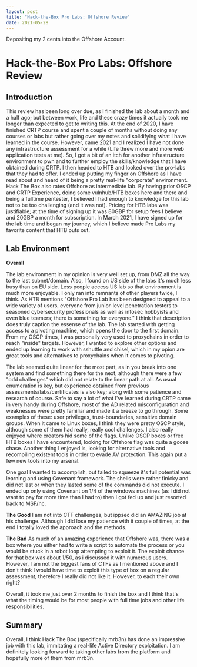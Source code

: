 ```yaml
---
layout: post
title: "Hack-the-Box Pro Labs: Offshore Review"
date: 2021-05-28
---
```


Depositing my 2 cents into the Offshore Account.

Hack-the-Box Pro Labs: Offshore Review
=======================

Introduction
------------

This review has been long over due, as I finished the lab about a month and a half ago;
but between work, life and these crazy times it actually took me longer than expected to get to writing this.
At the end of 2020, I have finished CRTP course and spent a couple of months without doing any courses or labs but rather going over my notes and solidifying what I have learned in the course.
However, came 2021 and I realized I have not done any infrastructure assessment for a while (Life threw more and more web application tests at me). 
So, I got a bit of an itch for another infrastructure environment to pwn and to further employ the skills/knowledge that I have obtained during CRTP. 
I then headed to HTB and looked over the pro-labs that they had to offer. 
I ended up putting my finger on Offshore as I have read about and heard of it being a pretty real-life "corporate" environment. Hack The Box also rates Offshore as intermediate lab.
By having prior OSCP and CRTP Experience, doing some vulnhub/HTB boxes here and there and being a fulltime pentester, I believed I had enough to knowledge for this lab not to be too challenging (and it was not).
Pricing for HTB labs was justifiable; at the time of signing up it was 80GBP for setup fees I believe and 20GBP a month for subscription.
In March 2021, I have signed up for the lab time and began my journey, which I believe made Pro Labs my favorite content that HTB puts out.

Lab Environment
---------------

**Overall**

The lab environment in my opinion is very well set up, from DMZ all the way to the last subnet/domain. Also, I found on US side of the labs it's much less busy than on EU side. Less people access US lab so that environment is much more enjoyable. I only ran into remnants of other players twice, I think. 
As HTB mentions "Offshore Pro Lab has been designed to appeal to a wide variety of users, everyone from junior-level penetration testers to seasoned cybersecurity professionals as well as infosec hobbyists and even blue teamers; there is something for everyone."
I think that description does truly caption the essense of the lab. The lab started with getting access to a pivoting machine, which opens the door to the first domain. From my OSCP times, I was personally very used to proxychains in order to reach "inside" targets.
However, I wanted to explore other options and ended up learning to work with sshuttle and chisel, which in my opion are great tools and alternatives to proxychains when it comes to pivoting.

The lab seemed quite linear for the most part, as in you break into one system and find something there for the next, although there were a few "odd challenges" which did not relate to the linear path at all.
As usual enumeration is key, but experience obtained from previous assessments/labs/certificates is also key; along with some patience and research of course.
Safe to say a lot of what I've learned during CRTP came in very handy during Offshore, most of the AD related misconfiguration and weaknesses were pretty familiar and made it a breeze to go through.
Some examples of these: user privileges, trust-boundaries, sensitive domain groups.
When it came to Linux boxes, I think they were pretty OSCP style, although some of them had really, really cool challenges.
I also really enjoyed where creators hid some of the flags. Unlike OSCP boxes or free HTB boxes I have encountered, looking for Offshore flag was quite a goose chase.
Another thing I enjoyed is, looking for alternative tools and recompiling existent tools in order to evade AV protection. This again put a few new tools into my arsenal.

One goal I wanted to accomplish, but failed to squeeze it's full potential was learning and using Covenant framework. The shells were rather finicky and did not last or when they lasted some of the commands did not execute.
I ended up only using Covenant on 1/4 of the windows machines (as I did not want to pay for more time than I had to) then I got fed up and just resorted back to MSF/nc. 

**The Good**
I am not into CTF challenges, but ippsec did an AMAZING job at his challenge. Although I did lose my patience with it couple of times, at the end I totally loved the approach and the methods.

**The Bad**
As much of an amazing experience that Offshore was, there was a box where you either had to write a script to automate the process or you would be stuck in a robot loop attempting to exploit it. The exploit chance for that box was about 1/50, as i discussed it with numerous users.
However, I am not the biggest fans of CTFs as I mentioned above and I don't think I would have time to exploit this type of box on a regular assessment, therefore I really did not like it. However, to each their own right?

Overall, it took me just over 2 months to finish the box and I think that's what the timing would be for most people with full time jobs and other life responsibilities.

Summary
-------

Overall, I think Hack The Box (specifically mrb3n) has done an impressive job with this lab, immitating a real-life Active Directory exploitation. 
I am definitely looking forward to taking other labs from the platform and hopefully more of them from mrb3n. 
